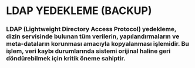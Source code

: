 #  LDAP YEDEKLEME (BACKUP)

### LDAP (Lightweight Directory Access Protocol) yedekleme, dizin servisinde bulunan tüm verilerin, yapılandırmaların ve meta-dataların korunması amacıyla kopyalanması işlemidir. Bu işlem, veri kaybı durumlarında sistemi orijinal haline geri döndürebilmek için kritik öneme sahiptir. 